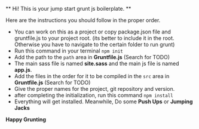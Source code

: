 ** Hi! This is your jump start grunt js boilerplate. **

Here are the instructions you should follow in the proper order.

* You can work on this as a project or copy package.json file and gruntfile.js to your project root. (its better to include it in the root. Otherwise you have to navigate to the certain folder to run grunt)
* Run this command in your terminal `npm init`
* Add the path to the `path` area in **Gruntfile.js**  (Search for TODO)
* The main sass file is named **site.sass** and the main js file is named **app.js**.
* Add the files in the order for it to be compiled in the `src` area in **Gruntfile.js**  (Search for TODO)
* Give the proper names for the project, git repository and version.
* after completing the initialization, run this command `npm install`
* Everything will get installed. Meanwhile, Do some **Push Ups** or **Jumping Jacks**

**Happy Grunting**
